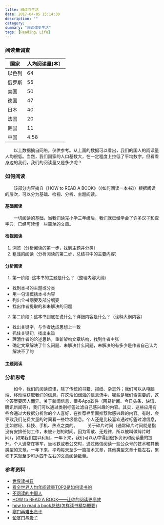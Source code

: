 ```yaml
---
title: 阅读与生活
date: 2017-04-05 15:14:30
description: ""
category:
summary: "阅读改变生活"
tags: [Reading，Life]
---
```


### 阅读量调查
| 国家| 人均阅读量(本）|
| ----------------  | ----------- |
| 以色列 | 64 |
| 俄罗斯 | 55 |
|  美国  | 50 |
| 德国 | 47 |
|  日本 |  40  |
|  法国 |  20  |
|  韩国 |  11 |
|  中国 |  4.58 |
 　　以上数据摘自网络，仅供参考。从上面的数据可以看出，我们的国人的阅读量人均很低。当然，我们国家的人口基数大，在一定程度上拉低了平均数字。但看看身边的我们，我们的阅读量又是多少呢？

### 如何阅读
　　该部分内容摘自《HOW to READ A BOOK》（《如何阅读一本书》）根据阅读的层次，可以分为基础、检视、分析、主题阅读。
#### 基础阅读
　　一切阅读的基础，当我们读完小学三年级后，我们就已经学会了许多汉子和查字典，已经可读懂一些简单的文章。
#### 检视阅读
1. 浏览（分析阅读的第一步，找到主题并分类）
2. 粗浅的阅读（分析阅读的第二步，总结书中的主要内容）

#### 分析阅读
1. 第一阶段: 这本书的主题是什么？（整理内容大纲)
  + 找到本书的主题或分类
  + 用一句话概括本书内容
  + 列出全书纲要及部分纲要
  + 找出作者提取的和未解决的问题
2. 第二阶段：这本书到底在说什么？详细内容是什么？（诠释大纲内容）
  + 找出关键字，与作者达成思想上一致
  + 抓住关键句，找出主旨
  + 理清作者的论述思路，重新架构文章结构，找到作者主张
  + 确定文章解决了什么问题、未解决什么问题，未解决的有多少是作者自己认为解决不了的

#### 主题阅读

### 分析思考
　　如今，我们的阅读资讯，除了传统的书籍、报纸、杂志外；我们可以从电脑端、移动端获取我们的信息。在这浩如烟海的信息流中，哪些是我们索需要的，这个答案要因人而异。关于新闻信息，很多App软件（网易新闻、今日头条、快讯、腾讯新闻等），我们可以通过类别标签过滤自己感兴趣的内容。其实，这些应用有些会通过大数据分析你的个人喜好，在推荐栏里面推荐你感兴趣的内容。有时，会导致我们花费大量的时间看一些垃圾信息。个人还是比较喜欢通过标签过滤信息，比如财经、科技、手机、热点之类的。
　　关于碎片时间（通常碎片时间就是指没有安排任何工作，未被计划的时间。因为零散、无规律，所以被叫做碎片时间），如果我们加以利用，一年下来，我们可以从中得到很多资讯和阅读量的提升。个人通常在等车，坐地铁或者公交时，通过微信阅读一些公众号的技术和其他类型的文章。一年下来，平均每天至少一篇技术文章，其他类型文章十篇左右，累积下来就至少可达四千左右的文章阅读数量。
　　

### 参考资料
+  [世界读书日](http://baike.baidu.com/item/%E4%B8%96%E7%95%8C%E8%AF%BB%E4%B9%A6%E6%97%A5)
+  [看全世界人均年阅读量TOP2是如何读书的](http://blog.sina.com.cn/s/blog_160d34f840102w5oa.html)
+  [不阅读的中国人](http://mt.sohu.com/20150820/n419349622.shtml)
+  [HOW to READ A BOOK——让你的阅读更高效](http://www.jianshu.com/p/df16fec17a6e)
+  [how to read a book总结(怎样读书精华概要)](https://wenku.baidu.com/view/3304950c763231126edb11cb.html)
+  [寒门再难出贵子](http://bbs.tianya.cn/post-free-3482555-1.shtml)
+  [论寒门与贵子](http://guijiaoqi.baijia.baidu.com/article/13577)

